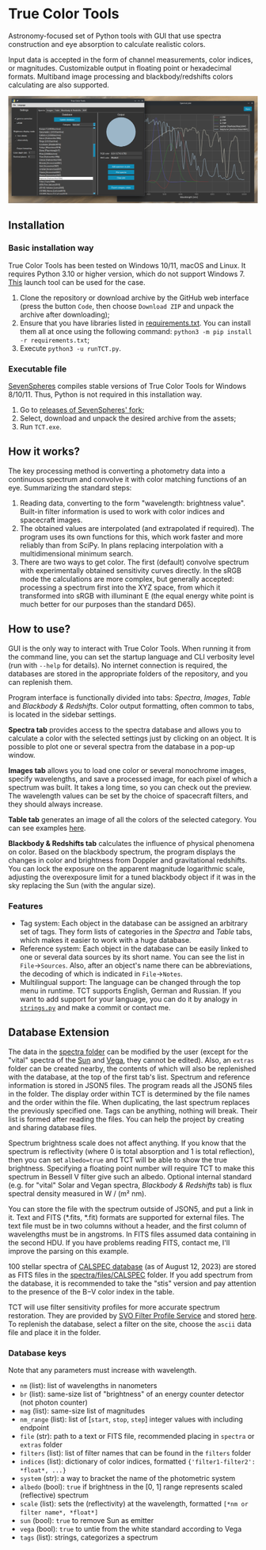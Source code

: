 # True Color Tools
Astronomy-focused set of Python tools with GUI that use spectra construction and eye absorption to calculate realistic colors.

Input data is accepted in the form of channel measurements, color indices, or magnitudes. Customizable output in floating point or hexadecimal formats. Multiband image processing and blackbody/redshifts colors calculating are also supported.

![TCT screenshot](screenshot.png)


## Installation

### Basic installation way

True Color Tools has been tested on Windows 10/11, macOS and Linux. It requires Python 3.10 or higher version, which do not support Windows 7. [This](https://github.com/adang1345/PythonWin7) launch tool can be used for the case.

1. Clone the repository or download archive by the GitHub web interface (press the button `Code`, then choose `Download ZIP` and unpack the archive after downloading);
2. Ensure that you have libraries listed in [requirements.txt](requirements.txt). You can install them all at once using the following command: `python3 -m pip install -r requirements.txt`;
3. Execute `python3 -u runTCT.py`.

### Executable file

[SevenSpheres](https://github.com/SevenSpheres) compiles stable versions of True Color Tools for Windows 8/10/11. Thus, Python is not required in this installation way.

1. Go to [releases of SevenSpheres' fork](https://github.com/SevenSpheres/TrueColorTools/releases);
2. Select, download and unpack the desired archive from the assets;
3. Run `TCT.exe`.


## How it works?

The key processing method is converting a photometry data into a continuous spectrum and convolve it with color matching functions of an eye. Summarizing the standard steps:

1. Reading data, converting to the form "wavelength: brightness value". Built-in filter information is used to work with color indices and spacecraft images.
2. The obtained values ​​are interpolated (and extrapolated if required). The program uses its own functions for this, which work faster and more reliably than from SciPy. In plans replacing interpolation with a multidimensional minimum search.
3. There are two ways to get color. The first (default) convolve spectrum with experimentally obtained sensitivity curves directly. In the sRGB mode the calculations are more complex, but generally accepted: processing a spectrum first into the XYZ space, from which it transformed into sRGB with illuminant E (the equal energy white point is much better for our purposes than the standard D65).


## How to use?
GUI is the only way to interact with True Color Tools. When running it from the command line, you can set the startup language and CLI verbosity level (run with `--help` for details). No internet connection is required, the databases are stored in the appropriate folders of the repository, and you can replenish them.

Program interface is functionally divided into tabs: *Spectra*, *Images*, *Table* and *Blackbody & Redshifts*. Color output formatting, often common to tabs, is located in the sidebar settings.

**Spectra tab** provides access to the spectra database and allows you to calculate a color with the selected settings just by clicking on an object. It is possible to plot one or several spectra from the database in a pop-up window.

**Images tab** allows you to load one color or several monochrome images, specify wavelengths, and save a processed image, for each pixel of which a spectrum was built. It takes a long time, so you can check out the preview. The wavelength values can be set by the choice of spacecraft filters, and they should always increase.

**Table tab** generates an image of all the colors of the selected category. You can see examples [here](tables/).

**Blackbody & Redshifts tab** calculates the influence of physical phenomena on color. Based on the blackbody spectrum, the program displays the changes in color and brightness from Doppler and gravitational redshifts. You can lock the exposure on the apparent magnitude logarithmic scale, adjusting the overexposure limit for a tuned blackbody object if it was in the sky replacing the Sun (with the angular size).

### Features
- Tag system: Each object in the database can be assigned an arbitrary set of tags. They form lists of categories in the *Spectra* and *Table* tabs, which makes it easier to work with a huge database.
- Reference system: Each object in the database can be easily linked to one or several data sources by its short name. You can see the list in `File`→`Sources`. Also, after an object's name there can be abbreviations, the decoding of which is indicated in `File`→`Notes`.
- Multilingual support: The language can be changed through the top menu in runtime. TCT supports English, German and Russian. If you want to add support for your language, you can do it by analogy in [`strings.py`](src/strings.py) and make a commit or contact me.


## Database Extension
The data in the [spectra folder](spectra/) can be modified by the user (except for the "vital" spectra of the [Sun](spectra/files/CALSPEC/sun_reference_stis_002.fits) and [Vega](spectra/files/CALSPEC/alpha_lyr_stis_011.fits), they cannot be edited). Also, an `extras` folder can be created nearby, the contents of which will also be replenished with the database, at the top of the first tab's list. Spectrum and reference information is stored in JSON5 files. The program reads all the JSON5 files in the folder. The display order within TCT is determined by the file names and the order within the file. When duplicating, the last spectrum replaces the previously specified one. Tags can be anything, nothing will break. Their list is formed after reading the files. You can help the project by creating and sharing database files.

Spectrum brightness scale does not affect anything. If you know that the spectrum is reflectivity (where 0 is total absorption and 1 is total reflection), then you can set `albedo=true` and TCT will be able to show the true brightness. Specifying a floating point number will require TCT to make this spectrum in Bessell V filter give such an albedo. Optional internal standard (e.g. for "vital" Solar and Vegan spectra, *Blackbody & Redshifts* tab) is flux spectral density measured in W / (m² nm).

You can store the file with the spectrum outside of JSON5, and put a link in it. Text and FITS (*.fits, *.fit) formats are supported for external files. The text file must be in two columns without a header, and the first column of wavelengths must be in angstroms. In FITS files assumed data containing in the second HDU. If you have problems reading FITS, contact me, I'll improve the parsing on this example.

100 stellar spectra of [CALSPEC database](https://www.stsci.edu/hst/instrumentation/reference-data-for-calibration-and-tools/astronomical-catalogs/calspec) (as of August 12, 2023) are stored as FITS files in the [spectra/files/CALSPEC](spectra/files/CALSPEC) folder. If you add spectrum from the database, it is recommended to take the "stis" version and pay attention to the presence of the B−V color index in the table.

TCT will use filter sensitivity profiles for more accurate spectrum restoration. They are provided by [SVO Filter Profile Service](http://svo2.cab.inta-csic.es/svo/theory/fps3/index.php) and stored [here](/filters). To replenish the database, select a filter on the site, choose the `ascii` data file and place it in the folder.

### Database keys
Note that any parameters must increase with wavelength.
- `nm` (list): list of wavelengths in nanometers
- `br` (list): same-size list of "brightness" of an energy counter detector (not photon counter)
- `mag` (list): same-size list of magnitudes
- `nm_range` (list): list of [`start`, `stop`, `step`] integer values with including endpoint
- `file` (str): path to a text or FITS file, recommended placing in `spectra` or `extras` folder
- `filters` (list): list of filter names that can be found in the `filters` folder
- `indices` (list): dictionary of color indices, formatted `{'filter1-filter2': *float*, ...}`
- `system` (str): a way to bracket the name of the photometric system
- `albedo` (bool): `true` if brightness in the [0, 1] range represents scaled (reflective) spectrum
- `scale` (list): sets the (reflectivity) at the wavelength, formatted `[*nm or filter name*, *float*]`
- `sun` (bool): `true` to remove Sun as emitter
- `vega` (bool): `true` to untie from the white standard according to Vega
- `tags` (list): strings, categorizes a spectrum